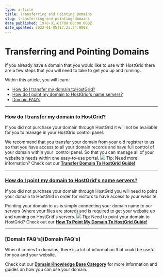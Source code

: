 ```yaml
---
type: article
title: Transferring and Pointing Domains
slug: transferring-and-pointing-domains
date_published: 1970-01-01T00:00:00.000Z
date_updated: 2022-01-05T17:21:24.000Z
---
```


# Transferring and Pointing Domains

If you already have a domain that you would like to use with HostGrid there are a few steps that you will need to take to get you up and running.

Within this article, you will learn:

- [How do I transfer my domain toHostGrid?](https://support.hostgrid.com/en/kb/article/257/transferring-and-pointing-domains#How%20do%20I%20transfer%20my%20domain%20to%20HostGrid)
- [How do I point my domain to HostGrid's name servers?](https://support.hostgrid.com/en/kb/article/257/transferring-and-pointing-domains#How%20do%20I%20point%20my%20domain%20to%20HostGrid's%20name%20servers)
- [Domain FAQ's](https://support.hostgrid.com/en/kb/article/257/transferring-and-pointing-domains#Domain%20FAQ's)

---

### [****How do I transfer my domain to HostGrid?****](https://support.hostgrid.com/en/kb/article/6/how-do-i-transfer-an-existing-domain-to-HostGrid)

If you did not purchase your domain through HostGrid it will not be available for you to manage in your HostGrid control panel.

We recommend that you transfer your domain from your old registrar to us so that you have access to all your domain records and have full control of your domain within your  control panel. So that you can manage all of your website's needs within one easy-to-use portal.
![](https://storage.googleapis.com/support-image/Tick-123456.png)
Tip: Need more information? Check out our [****Transfer Domain To HostGrid Guide!****](http://support.hostgrid.com/en/kb/article/6/how-do-i-transfer-an-existing-domain-to-HostGrid)

---

### [****How do I point my domain to HostGrid's name servers?****](http://support.hostgrid.com/en/kb/article/11/how-do-i-point-my-website-to-HostGrid)

If you did not purchase your domain through HostGrid you will need to point your domain to HostGrid in order for visitors to have access to your website.

Pointing your domain to us is simply connecting your domain name to our servers (where your files are stored) and is required to get your website up and running on HostGrid's servers.
![](https://storage.googleapis.com/support-image/Tick-123456.png)
Tip: Need to point your domain to HostGrid? Check out our [****How To Point My Domain To HostGrid Guide!****](http://support.hostgrid.com/en/kb/article/11/how-do-i-point-my-website-to-HostGrid)

---

### [****Domain FAQ's****](****Domain FAQ's****)

When it comes to domains, there is a lot of information that could be useful for you and your website.

Check out our [****Domain Knowledge Base Category****](https://support.hostgrid.com/en/kb/2/domains) for more information and guides on how you can use your domain.